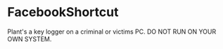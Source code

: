 # FacebookShortcut
Plant's a key logger on a criminal or victims PC. DO NOT RUN ON YOUR OWN SYSTEM.
